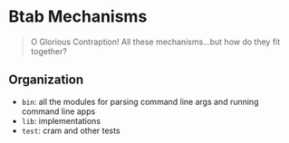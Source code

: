 # Btab Mechanisms

> O Glorious Contraption! All these mechanisms...but how do they fit together?

## Organization

- `bin`: all the modules for parsing command line args and running command line apps
- `lib`: implementations
- `test`: cram and other tests
